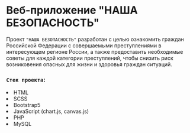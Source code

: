 # Веб-приложение "НАША БЕЗОПАСНОСТЬ"

Проект `"НАША БЕЗОПАСНОСТЬ"` разработан с целью ознакомить граждан Российской Федерации
с совершаемыми преступлениями в интересующем регионе России, а также предоставить необходимые советы для
каждой категории преступлений, чтобы снизить риск возниковения опасных для жизни и здоровья граждан ситуаций.

### `Стек проекта`:

<li>HTML</li>
<li>SCSS</li>
<li>Bootstrap5</li>
<li>JavaScript (chart.js, canvas.js)</li>
<li>PHP</li>
<li>MySQL</li>
